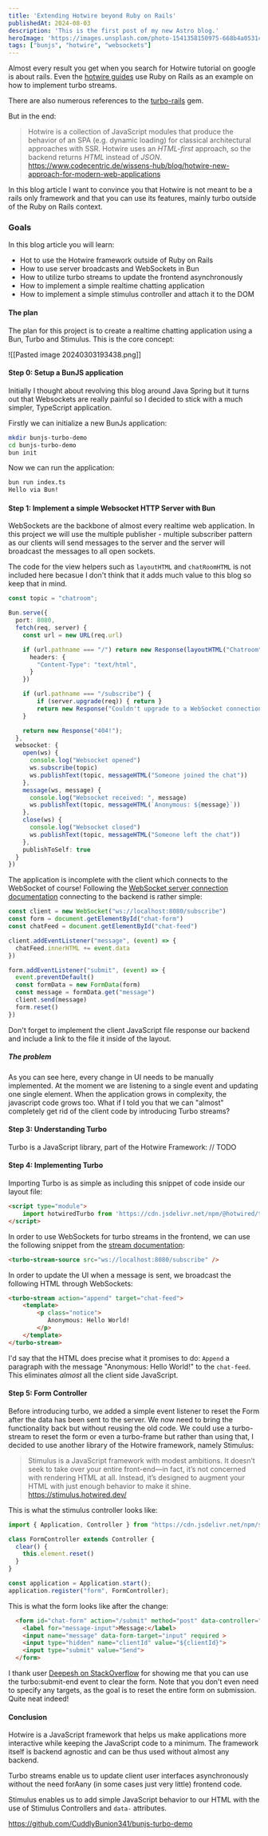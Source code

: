 ```yaml
---
title: 'Extending Hotwire beyond Ruby on Rails'
publishedAt: 2024-08-03
description: 'This is the first post of my new Astro blog.'
heroImage: 'https://images.unsplash.com/photo-1541358150975-668b4a0531c4?q=80&w=2874&auto=format&fit=crop&ixlib=rb-4.0.3&ixid=M3wxMjA3fDB8MHxwaG90by1wYWdlfHx8fGVufDB8fHx8fA%3D%3D'
tags: ["bunjs", "hotwire", "websockets"]
---
```


Almost every result you get when you search for Hotwire tutorial on google is about rails. Even the [hotwire guides](https://turbo.hotwired.dev/handbook/streams) use Ruby on Rails as an example on how to implement turbo streams.

There are also numerous references to the [turbo-rails]([`turbo-rails`](https://github.com/hotwired/turbo-rails)) gem.

But in the end:
> Hotwire is a collection of JavaScript modules that produce the behavior of an SPA (e.g. dynamic loading) for classical architectural approaches with SSR. Hotwire uses an _HTML-first_ approach, so the backend returns _HTML_ instead of _JSON_.
> https://www.codecentric.de/wissens-hub/blog/hotwire-new-approach-for-modern-web-applications

In this blog article I want to convince you that Hotwire is not meant to be a rails only framework and that you can use its features, mainly turbo outside of the Ruby on Rails context.

### Goals

In this blog article you will learn:
- Hot to use the Hotwire framework outside of Ruby on Rails
- How to use server broadcasts and WebSockets in Bun
- How to utilize turbo streams to update the frontend asynchronously
- How to implement a simple realtime chatting application
- How to implement a simple stimulus controller and attach it to the DOM

#### The plan

The plan for this project is to create a realtime chatting application using a Bun, Turbo and Stimulus. This is the core concept:

![[Pasted image 20240303193438.png]]

#### Step 0: Setup a BunJS application

Initially I thought about revolving this blog around Java Spring but it turns out that Websockets are really painful so I decided to stick with a much simpler, TypeScript application.

Firstly we can initialize a new BunJs application:
```zsh
mkdir bunjs-turbo-demo
cd bunjs-turbo-demo
bun init
```

Now we can run the application:
```zsh
bun run index.ts
Hello via Bun!
```

#### Step 1: Implement a simple Websocket HTTP Server with Bun

WebSockets are the backbone of almost every realtime web application. In this project we will use the multiple publisher - multiple subscriber pattern as our clients will send messages to the server and the server will broadcast the messages to all open sockets. 

The code for the view helpers such as `layoutHTML` and `chatRoomHTML` is not included here becasue I don't think that it adds much value to this blog so keep that in mind.

```ts
const topic = "chatroom";

Bun.serve({
  port: 8080,
  fetch(req, server) {
    const url = new URL(req.url)

    if (url.pathname === "/") return new Response(layoutHTML("Chatroom", chatRoomHTML()), {
      headers: {
        "Content-Type": "text/html",
      }
    })

    if (url.pathname === "/subscribe") {
	    if (server.upgrade(req)) { return }
		return new Response("Couldn't upgrade to a WebSocket connection")
    }

    return new Response("404!");
  },
  websocket: {
    open(ws) {
      console.log("Websocket opened")
      ws.subscribe(topic)
      ws.publishText(topic, messageHTML("Someone joined the chat"))
    },
    message(ws, message) {
      console.log("Websocket received: ", message)
      ws.publishText(topic, messageHTML(`Anonymous: ${message}`))
    },
    close(ws) {
      console.log("Websocket closed")
      ws.publishText(topic, messageHTML("Someone left the chat"))
    },
    publishToSelf: true
  }
})
```

The application is incomplete with the client which connects to the WebSocket of course! Following the [WebSocket server connection documentation](https://bun.sh/docs/api/websockets#connect-to-a-websocket-server) connecting to the backend is rather simple:

```ts
const client = new WebSocket("ws://localhost:8080/subscribe")
const form = document.getElementById("chat-form")
const chatFeed = document.getElementById("chat-feed")

client.addEventListener("message", (event) => {
  chatFeed.innerHTML += event.data
})

form.addEventListener("submit", (event) => {
  event.preventDefault()
  const formData = new FormData(form)
  const message = formData.get("message")
  client.send(message)
  form.reset()
})
```

Don't forget to implement the client JavaScript file response our backend and include a link to the file it inside of the layout. 

##### The problem

As you can see here, every change in UI needs to be manually implemented. At the moment we are listening to a single event and updating one single element. When the application grows in complexity, the javascript code grows too.  What if I told you that we can "almost" completely get rid of the client code by introducing Turbo streams?

#### Step 3: Understanding Turbo

Turbo is a JavaScript library, part of the Hotwire Framework:
// TODO

#### Step 4: Implementing Turbo

Importing Turbo is as simple as including this snippet of code inside our layout file:

```html
<script type="module">
	import hotwiredTurbo from 'https://cdn.jsdelivr.net/npm/@hotwired/turbo@8.0.3/+esm'
</script>
```

In order to use WebSockets for turbo streams in the frontend, we can use the following snippet from the [stream documentation](https://turbo.hotwired.dev/handbook/streams):

```html
<turbo-stream-source src="ws://localhost:8080/subscribe" />
```

In order to update the UI when a message is sent, we broadcast the following HTML through WebSockets:
```html
<turbo-stream action="append" target="chat-feed">
	<template>
	    <p class="notice">
	       Anonymous: Hello World!
	    </p>
	</template>
</turbo-stream>
```

I'd say that the HTML does precise what it promises to do:
`Append` a paragraph with the message "Anonymous: Hello World!" to the `chat-feed`.
This eliminates _almost_ all the client side JavaScript.

#### Step 5: Form Controller

Before introducing turbo, we added a simple event listener to reset the Form after the data has been sent to the server. We now need to bring the functionality back but without reusing the old code. We could use a turbo-stream to reset the form or even a turbo-frame but rather than using that, I decided to use another library of the Hotwire framework, namely Stimulus:

> Stimulus is a JavaScript framework with modest ambitions. It doesn’t seek to take over your entire front-end—in fact, it’s not concerned with rendering HTML at all. Instead, it’s designed to augment your HTML with just enough behavior to make it shine.
> https://stimulus.hotwired.dev/

This is what the stimulus controller looks like:
```ts
import { Application, Controller } from "https://cdn.jsdelivr.net/npm/stimulus@3.2.2/+esm"

class FormController extends Controller {
  clear() {
	this.element.reset()
  }
}

const application = Application.start();
application.register("form", FormController);
```

This is what the form looks like after the change:
```html
  <form id="chat-form" action="/submit" method="post" data-controller="form" data-action="turbo:submit-end->form#clear">
    <label for="message-input">Message:</label>
    <input name="message" data-form-target="input" required >
    <input type="hidden" name="clientId" value="${clientId}">
    <input type="submit" value="Send">
  </form>
```

I thank user [Deepesh on StackOverflow](https://stackoverflow.com/questions/71462885/how-to-clear-form-after-submission-in-rails-using-stimulus-hotwire) for showing me that you can use the turbo:submit-end event to clear the form. Note that you don't even need to specify any targets, as the goal is to reset the entire form on submission. Quite neat indeed!

#### Conclusion

Hotwire is a JavaScript framework that helps us make applications more interactive while keeping the JavaScript code to a minimum. The framework itself is backend agnostic and can be thus used without almost any backend.

Turbo streams enable us to update client user interfaces asynchronously without the need forAany (in some cases just very little) frontend code. 

Stimulus enables us to add simple JavaScript behavior to our HTML with the use of Stimulus Controllers and `data-` attributes.

https://github.com/CuddlyBunion341/bunjs-turbo-demo

